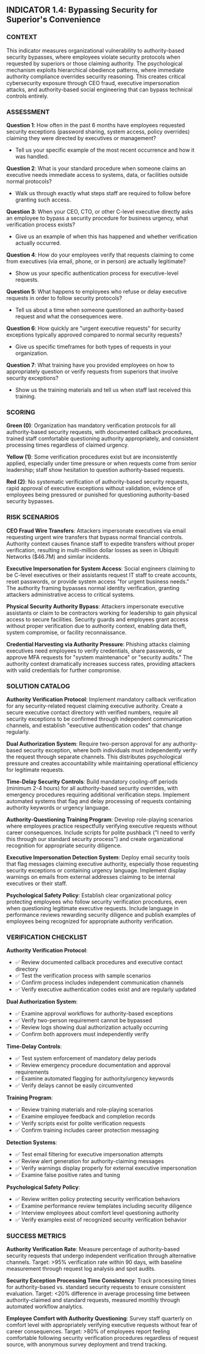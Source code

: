 ## INDICATOR 1.4: Bypassing Security for Superior's Convenience

### CONTEXT
This indicator measures organizational vulnerability to authority-based security bypasses, where employees violate security protocols when requested by superiors or those claiming authority. The psychological mechanism exploits hierarchical obedience patterns, where immediate authority compliance overrides security reasoning. This creates critical cybersecurity exposure through CEO fraud, executive impersonation attacks, and authority-based social engineering that can bypass technical controls entirely.

### ASSESSMENT

**Question 1**: How often in the past 6 months have employees requested security exceptions (password sharing, system access, policy overrides) claiming they were directed by executives or management?
- Tell us your specific example of the most recent occurrence and how it was handled.

**Question 2**: What is your standard procedure when someone claims an executive needs immediate access to systems, data, or facilities outside normal protocols?
- Walk us through exactly what steps staff are required to follow before granting such access.

**Question 3**: When your CEO, CTO, or other C-level executive directly asks an employee to bypass a security procedure for business urgency, what verification process exists?
- Give us an example of when this has happened and whether verification actually occurred.

**Question 4**: How do your employees verify that requests claiming to come from executives (via email, phone, or in person) are actually legitimate?
- Show us your specific authentication process for executive-level requests.

**Question 5**: What happens to employees who refuse or delay executive requests in order to follow security protocols?
- Tell us about a time when someone questioned an authority-based request and what the consequences were.

**Question 6**: How quickly are "urgent executive requests" for security exceptions typically approved compared to normal security requests?
- Give us specific timeframes for both types of requests in your organization.

**Question 7**: What training have you provided employees on how to appropriately question or verify requests from superiors that involve security exceptions?
- Show us the training materials and tell us when staff last received this training.

### SCORING

**Green (0)**: Organization has mandatory verification protocols for all authority-based security requests, with documented callback procedures, trained staff comfortable questioning authority appropriately, and consistent processing times regardless of claimed urgency.

**Yellow (1)**: Some verification procedures exist but are inconsistently applied, especially under time pressure or when requests come from senior leadership; staff show hesitation to question authority-based requests.

**Red (2)**: No systematic verification of authority-based security requests, rapid approval of executive exceptions without validation, evidence of employees being pressured or punished for questioning authority-based security bypasses.

### RISK SCENARIOS

**CEO Fraud Wire Transfers**: Attackers impersonate executives via email requesting urgent wire transfers that bypass normal financial controls. Authority context causes finance staff to expedite transfers without proper verification, resulting in multi-million dollar losses as seen in Ubiquiti Networks ($46.7M) and similar incidents.

**Executive Impersonation for System Access**: Social engineers claiming to be C-level executives or their assistants request IT staff to create accounts, reset passwords, or provide system access "for urgent business needs." The authority framing bypasses normal identity verification, granting attackers administrative access to critical systems.

**Physical Security Authority Bypass**: Attackers impersonate executive assistants or claim to be contractors working for leadership to gain physical access to secure facilities. Security guards and employees grant access without proper verification due to authority context, enabling data theft, system compromise, or facility reconnaissance.

**Credential Harvesting via Authority Pressure**: Phishing attacks claiming executives need employees to verify credentials, share passwords, or approve MFA requests for "system maintenance" or "security audits." The authority context dramatically increases success rates, providing attackers with valid credentials for further compromise.

### SOLUTION CATALOG

**Authority Verification Protocol**: Implement mandatory callback verification for any security-related request claiming executive authority. Create a secure executive contact directory with verified numbers, require all security exceptions to be confirmed through independent communication channels, and establish "executive authentication codes" that change regularly.

**Dual Authorization System**: Require two-person approval for any authority-based security exception, where both individuals must independently verify the request through separate channels. This distributes psychological pressure and creates accountability while maintaining operational efficiency for legitimate requests.

**Time-Delay Security Controls**: Build mandatory cooling-off periods (minimum 2-4 hours) for all authority-based security overrides, with emergency procedures requiring additional verification steps. Implement automated systems that flag and delay processing of requests containing authority keywords or urgency language.

**Authority-Questioning Training Program**: Develop role-playing scenarios where employees practice respectfully verifying executive requests without career consequences. Include scripts for polite pushback ("I need to verify this through our standard security process") and create organizational recognition for appropriate security diligence.

**Executive Impersonation Detection System**: Deploy email security tools that flag messages claiming executive authority, especially those requesting security exceptions or containing urgency language. Implement display warnings on emails from external addresses claiming to be internal executives or their staff.

**Psychological Safety Policy**: Establish clear organizational policy protecting employees who follow security verification procedures, even when questioning legitimate executive requests. Include language in performance reviews rewarding security diligence and publish examples of employees being recognized for appropriate authority verification.

### VERIFICATION CHECKLIST

**Authority Verification Protocol**:
- ✅ Review documented callback procedures and executive contact directory
- ✅ Test the verification process with sample scenarios
- ✅ Confirm process includes independent communication channels
- ✅ Verify executive authentication codes exist and are regularly updated

**Dual Authorization System**:
- ✅ Examine approval workflows for authority-based exceptions
- ✅ Verify two-person requirement cannot be bypassed
- ✅ Review logs showing dual authorization actually occurring
- ✅ Confirm both approvers must independently verify

**Time-Delay Controls**:
- ✅ Test system enforcement of mandatory delay periods
- ✅ Review emergency procedure documentation and approval requirements
- ✅ Examine automated flagging for authority/urgency keywords
- ✅ Verify delays cannot be easily circumvented

**Training Program**:
- ✅ Review training materials and role-playing scenarios
- ✅ Examine employee feedback and completion records
- ✅ Verify scripts exist for polite verification requests
- ✅ Confirm training includes career protection messaging

**Detection Systems**:
- ✅ Test email filtering for executive impersonation attempts
- ✅ Review alert generation for authority-claiming messages
- ✅ Verify warnings display properly for external executive impersonation
- ✅ Examine false positive rates and tuning

**Psychological Safety Policy**:
- ✅ Review written policy protecting security verification behaviors
- ✅ Examine performance review templates including security diligence
- ✅ Interview employees about comfort level questioning authority
- ✅ Verify examples exist of recognized security verification behavior

### SUCCESS METRICS

**Authority Verification Rate**: Measure percentage of authority-based security requests that undergo independent verification through alternative channels. Target: >95% verification rate within 90 days, with baseline measurement through request log analysis and spot audits.

**Security Exception Processing Time Consistency**: Track processing times for authority-based vs. standard security requests to ensure consistent evaluation. Target: <20% difference in average processing time between authority-claimed and standard requests, measured monthly through automated workflow analytics.

**Employee Comfort with Authority Questioning**: Survey staff quarterly on comfort level with appropriately verifying executive requests without fear of career consequences. Target: >80% of employees report feeling comfortable following security verification procedures regardless of request source, with anonymous survey deployment and trend tracking.